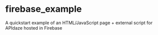 # firebase_example
A quickstart example of an HTML/JavaScript page + external script for APIdaze hosted in Firebase
